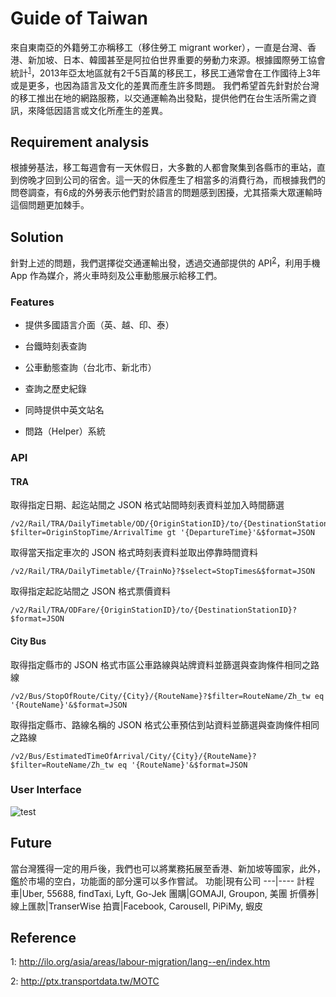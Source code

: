 Guide of Taiwan
===================


來自東南亞的外籍勞工亦稱移工（移住勞工 migrant worker），一直是台灣、香港、新加坡、日本、韓國甚至是阿拉伯世界重要的勞動力來源。根據國際勞工協會統計<sup>[1](#footnote1)</sup>，2013年亞太地區就有2千5百萬的移民工，移民工通常會在工作國待上3年或是更多，也因為語言及文化的差異而產生許多問題。
我們希望首先針對於台灣的移工推出在地的網路服務，以交通運輸為出發點，提供他們在台生活所需之資訊，來降低因語言或文化所產生的差異。

Requirement analysis
-----

根據勞基法，移工每週會有一天休假日，大多數的人都會聚集到各縣市的車站，直到傍晚才回到公司的宿舍。這一天的休假產生了相當多的消費行為，而根據我們的問卷調查，有6成的外勞表示他們對於語言的問題感到困擾，尤其搭乘大眾運輸時這個問題更加棘手。

Solution
-----

針對上述的問題，我們選擇從交通運輸出發，透過交通部提供的  API<sup>[2](#footnote2)</sup>，利用手機 App 作為媒介，將火車時刻及公車動態展示給移工們。

### Features

- 提供多國語言介面（英、越、印、泰）

- 台鐵時刻表查詢

- 公車動態查詢（台北市、新北市）

- 查詢之歷史紀錄

- 同時提供中英文站名

- 問路（Helper）系統
 
 

### API 

#### **TRA**

取得指定日期、起迄站間之 JSON 格式站間時刻表資料並加入時間篩選
```
/v2/Rail/TRA/DailyTimetable/OD/{OriginStationID}/to/{DestinationStationID}/{TrainDate}?$filter=OriginStopTime/ArrivalTime gt '{DepartureTime}'&$format=JSON
```

取得當天指定車次的 JSON 格式時刻表資料並取出停靠時間資料
```
/v2/Rail/TRA/DailyTimetable/{TrainNo}?$select=StopTimes&$format=JSON
```

取得指定起訖站間之 JSON 格式票價資料
```
/v2/Rail/TRA/ODFare/{OriginStationID}/to/{DestinationStationID}?$format=JSON
```
#### **City Bus**
取得指定縣市的 JSON 格式市區公車路線與站牌資料並篩選與查詢條件相同之路線
```
/v2/Bus/StopOfRoute/City/{City}/{RouteName}?$filter=RouteName/Zh_tw eq '{RouteName}'&$format=JSON
```
取得指定縣市、路線名稱的 JSON 格式公車預估到站資料並篩選與查詢條件相同之路線
```
/v2/Bus/EstimatedTimeOfArrival/City/{City}/{RouteName}?$filter=RouteName/Zh_tw eq '{RouteName}'&$format=JSON
```


### User Interface

![test](http://imgur.com/50tBqsG.jpg)


Future
-----
當台灣獲得一定的用戶後，我們也可以將業務拓展至香港、新加坡等國家，此外，鑑於市場的空白，功能面的部分還可以多作嘗試。
功能|現有公司
---|----
計程車|Uber, 55688, findTaxi, Lyft, Go-Jek
團購|GOMAJI, Groupon, 美團
折價券|
線上匯款|TranserWise
拍賣|Facebook, Carousell, PiPiMy, 蝦皮

Reference
-----

<a name="footnote1">1</a>: http://ilo.org/asia/areas/labour-migration/lang--en/index.htm

<a name="footnote2">2</a>: http://ptx.transportdata.tw/MOTC